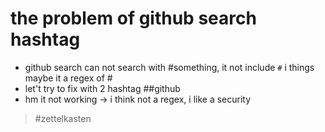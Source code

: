 # the problem of github search hashtag

- github search can not search with #something, it not include `#` i things maybe it a regex of #
- let't try to fix with 2 hashtag ##github
- hm it not working → i think not a regex, i like a security

> #zettelkasten
